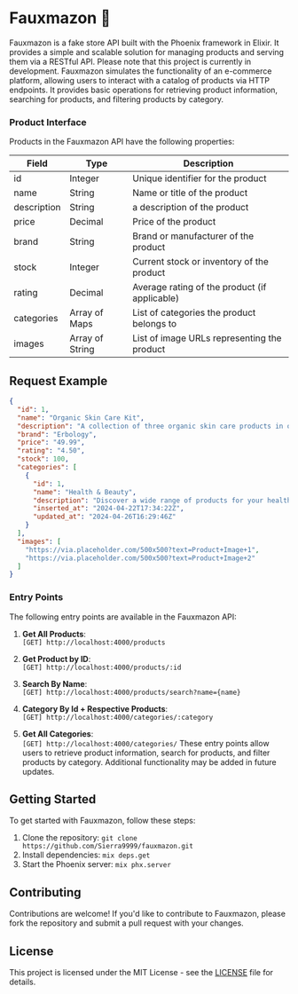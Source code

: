 # Fauxmazon 🛒

Fauxmazon is a fake store API built with the Phoenix framework in Elixir. It provides a simple and scalable solution for managing products and serving them via a RESTful API. Please note that this project is currently in development.
Fauxmazon simulates the functionality of an e-commerce platform, allowing users to interact with a catalog of products via HTTP endpoints. It provides basic operations for retrieving product information, searching for products, and filtering products by category.

### Product Interface

Products in the Fauxmazon API have the following properties:

| Field        | Type           | Description                                         |
|--------------|----------------|-----------------------------------------------------|
| id           | Integer        | Unique identifier for the product                   |
| name         | String         | Name or title of the product                        |
| description  | String         | a description of the product                        |
| price        | Decimal        | Price of the product                                |
| brand        | String         | Brand or manufacturer of the product                |
| stock        | Integer        | Current stock or inventory of the product           |
| rating       | Decimal        | Average rating of the product (if applicable)       |
| categories   | Array of Maps  | List of categories the product belongs to           |
| images       | Array of String| List of image URLs representing the product         |
## Request Example

```json
{
  "id": 1,
  "name": "Organic Skin Care Kit",
  "description": "A collection of three organic skin care products in one kit.",
  "brand": "Erbology",
  "price": "49.99",
  "rating": "4.50",
  "stock": 100,
  "categories": [
    {
      "id": 1,
      "name": "Health & Beauty",
      "description": "Discover a wide range of products for your health and beauty needs.",
      "inserted_at": "2024-04-22T17:34:22Z",
      "updated_at": "2024-04-26T16:29:46Z"
    }
  ],
  "images": [
    "https://via.placeholder.com/500x500?text=Product+Image+1",
    "https://via.placeholder.com/500x500?text=Product+Image+2"
  ]
}
```

### Entry Points

The following entry points are available in the Fauxmazon API:

1. **Get All Products**: <br/>
  ```[GET] http://localhost:4000/products```
2. **Get Product by ID**: <br/>
  ```[GET] http://localhost:4000/products/:id```
3. **Search By Name**: <br/>
   ```[GET] http://localhost:4000/products/search?name={name}```

4. **Category By Id + Respective Products**: <br/>
  ```[GET] http://localhost:4000/categories/:category```
5. **Get All Categories**: <br/> 
  ```[GET] http://localhost:4000/categories/```
These entry points allow users to retrieve product information, search for products, and filter products by category. Additional functionality may be added in future updates.

## Getting Started

To get started with Fauxmazon, follow these steps:

1. Clone the repository: `git clone https://github.com/Sierra9999/fauxmazon.git`
2. Install dependencies: `mix deps.get`
3. Start the Phoenix server: `mix phx.server`

## Contributing

Contributions are welcome! If you'd like to contribute to Fauxmazon, please fork the repository and submit a pull request with your changes.

## License

This project is licensed under the MIT License - see the [LICENSE](LICENSE) file for details.


